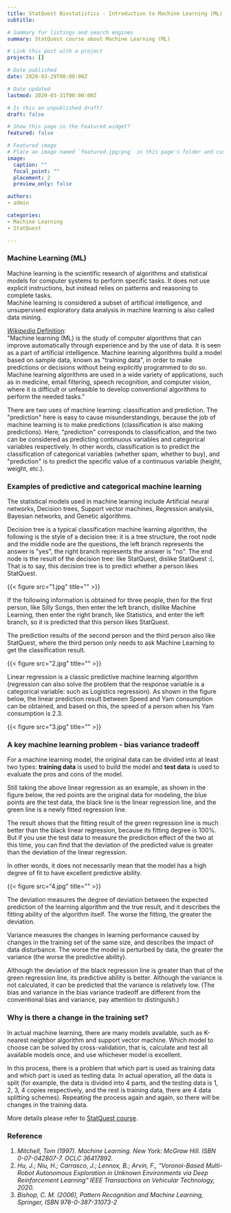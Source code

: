 ```yaml
---
title: StatQuest Biostatistics - Introduction to Machine Learning (ML)
subtitle: 

# Summary for listings and search engines
summary: StatQuest course about Machine Learning (ML)

# Link this post with a project
projects: []

# Date published
date: 2020-03-29T00:00:00Z

# Date updated
lastmod: 2020-03-31T00:00:00Z

# Is this an unpublished draft?
draft: false

# Show this page in the Featured widget?
featured: false

# Featured image
# Place an image named `featured.jpg/png` in this page's folder and customize its options here.
image:
  caption: ""
  focal_point: ""
  placement: 2
  preview_only: false

authors:
- admin

categories:
- Machine Learning
- StatQuest

---
```


### Machine Learning (ML)

Machine learning is the scientific research of algorithms and statistical models for computer systems to perform specific tasks. It does not use explicit instructions, but instead relies on patterns and reasoning to complete tasks.  
Machine learning is considered a subset of artificial intelligence, and unsupervised exploratory data analysis in machine learning is also called data mining.

[_Wikipedia_ Definition](https://en.wikipedia.org/wiki/Machine_learning):  
"Machine learning (ML) is the study of computer algorithms that can improve automatically through experience and by the use of data. It is seen as a part of artificial intelligence. Machine learning algorithms build a model based on sample data, known as "training data", in order to make predictions or decisions without being explicitly programmed to do so. Machine learning algorithms are used in a wide variety of applications, such as in medicine, email filtering, speech recognition, and computer vision, where it is difficult or unfeasible to develop conventional algorithms to perform the needed tasks."

  
There are two uses of machine learning: classification and prediction. The "prediction" here is easy to cause misunderstandings, because the job of machine learning is to make predictions (classification is also making predictions). Here, "prediction" corresponds to classification, and the two can be considered as predicting continuous variables and categorical variables respectively. In other words, classification is to predict the classification of categorical variables (whether spam, whether to buy), and "prediction" is to predict the specific value of a continuous variable (height, weight, etc.).

  
### Examples of predictive and categorical machine learning

The statistical models used in machine learning include Artificial neural networks, Decision trees, Support vector machines, Regression analysis, Bayesian networks, and Genetic algorithms.

Decision tree is a typical classification machine learning algorithm, the following is the style of a decision tree: it is a tree structure, the root node and the middle node are the questions, the left branch represents the answer is "yes", the right branch represents the answer is "no". The end node is the result of the decision tree: like StatQuest, dislike StatQuest :(. That is to say, this decision tree is to predict whether a person likes StatQuest.

{{< figure src="1.jpg" title="" >}}

If the following information is obtained for three people, then for the first person, like Silly Songs, then enter the left branch, dislike Machine Learning, then enter the right branch, like Statistics, and enter the left branch, so it is predicted that this person likes StatQuest.

The prediction results of the second person and the third person also like StatQuest, where the third person only needs to ask Machine Learning to get the classification result.

{{< figure src="2.jpg" title="" >}}


Linear regression is a classic predictive machine learning algorithm (regression can also solve the problem that the response variable is a categorical variable: such as Logistics regression). As shown in the figure below, the linear prediction result between Speed and Yam consumption can be obtained, and based on this, the speed of a person when his Yam consumption is 2.3.

{{< figure src="3.jpg" title="" >}}


### A key machine learning problem - bias variance tradeoff

For a machine learning model, the original data can be divided into at least two types: **training data** is used to build the model and **test data** is used to evaluate the pros and cons of the model.

Still taking the above linear regression as an example, as shown in the figure below, the red points are the original data for modeling, the blue points are the test data, the black line is the linear regression line, and the green line is a newly fitted regression line.

The result shows that the fitting result of the green regression line is much better than the black linear regression, because its fitting degree is 100%. But if you use the test data to measure the prediction effect of the two at this time, you can find that the deviation of the predicted value is greater than the deviation of the linear regression.

In other words, it does not necessarily mean that the model has a high degree of fit to have excellent predictive ability.

{{< figure src="4.jpg" title="" >}}

The deviation measures the degree of deviation between the expected prediction of the learning algorithm and the true result, and it describes the fitting ability of the algorithm itself. The worse the fitting, the greater the deviation.

Variance measures the changes in learning performance caused by changes in the training set of the same size, and describes the impact of data disturbance. The worse the model is perturbed by data, the greater the variance (the worse the predictive ability).

Although the deviation of the black regression line is greater than that of the green regression line, its predictive ability is better. Although the variance is not calculated, it can be predicted that the variance is relatively low. (The bias and variance in the bias variance tradeoff are different from the conventional bias and variance, pay attention to distinguish.)

### Why is there a change in the training set?

In actual machine learning, there are many models available, such as K-nearest neighbor algorithm and support vector machine. Which model to choose can be solved by cross-validation, that is, calculate and test all available models once, and use whichever model is excellent.

In this process, there is a problem that which part is used as training data and which part is used as testing data. In actual operation, all the data is split (for example, the data is divided into 4 parts, and the testing data is 1, 2, 3, 4 copies respectively, and the rest is training data, there are 4 data splitting schemes). Repeating the process again and again, so there will be changes in the training data.


More details please refer to [StatQuest course](https://statquest.org/video-index/). 

  
### Reference

1.	_Mitchell, Tom (1997). Machine Learning. New York: McGraw Hill. ISBN 0-07-042807-7. OCLC 36417892._
2.	_Hu, J.; Niu, H.; Carrasco, J.; Lennox, B.; Arvin, F., "Voronoi-Based Multi-Robot Autonomous Exploration in Unknown Environments via Deep Reinforcement Learning" IEEE Transactions on Vehicular Technology, 2020._
3.	_Bishop, C. M. (2006), Pattern Recognition and Machine Learning, Springer, ISBN 978-0-387-31073-2_

